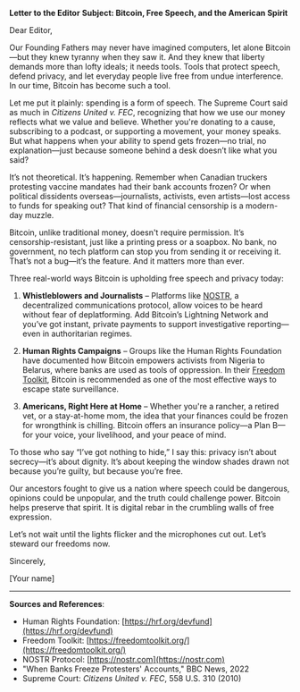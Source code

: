 **Letter to the Editor**
**Subject: Bitcoin, Free Speech, and the American Spirit**

Dear Editor,

Our Founding Fathers may never have imagined computers, let alone Bitcoin—but they knew tyranny when they saw it. And they knew that liberty demands more than lofty ideals; it needs tools. Tools that protect speech, defend privacy, and let everyday people live free from undue interference. In our time, Bitcoin has become such a tool.

Let me put it plainly: spending is a form of speech. The Supreme Court said as much in *Citizens United v. FEC*, recognizing that how we use our money reflects what we value and believe. Whether you're donating to a cause, subscribing to a podcast, or supporting a movement, your money speaks. But what happens when your ability to spend gets frozen—no trial, no explanation—just because someone behind a desk doesn’t like what you said?

It’s not theoretical. It’s happening. Remember when Canadian truckers protesting vaccine mandates had their bank accounts frozen? Or when political dissidents overseas—journalists, activists, even artists—lost access to funds for speaking out? That kind of financial censorship is a modern-day muzzle.

Bitcoin, unlike traditional money, doesn't require permission. It’s censorship-resistant, just like a printing press or a soapbox. No bank, no government, no tech platform can stop you from sending it or receiving it. That’s not a bug—it’s the feature. And it matters more than ever.

Three real-world ways Bitcoin is upholding free speech and privacy today:

1. **Whistleblowers and Journalists** – Platforms like [NOSTR](https://nostr.com), a decentralized communications protocol, allow voices to be heard without fear of deplatforming. Add Bitcoin’s Lightning Network and you’ve got instant, private payments to support investigative reporting—even in authoritarian regimes.

2. **Human Rights Campaigns** – Groups like the Human Rights Foundation have documented how Bitcoin empowers activists from Nigeria to Belarus, where banks are used as tools of oppression. In their [Freedom Toolkit](https://freedomtoolkit.org/), Bitcoin is recommended as one of the most effective ways to escape state surveillance.

3. **Americans, Right Here at Home** – Whether you're a rancher, a retired vet, or a stay-at-home mom, the idea that your finances could be frozen for wrongthink is chilling. Bitcoin offers an insurance policy—a Plan B—for your voice, your livelihood, and your peace of mind.

To those who say “I’ve got nothing to hide,” I say this: privacy isn’t about secrecy—it’s about dignity. It’s about keeping the window shades drawn not because you’re guilty, but because you’re free.

Our ancestors fought to give us a nation where speech could be dangerous, opinions could be unpopular, and the truth could challenge power. Bitcoin helps preserve that spirit. It is digital rebar in the crumbling walls of free expression.

Let’s not wait until the lights flicker and the microphones cut out. Let’s steward our freedoms now.

Sincerely,

\[Your name]

---

**Sources and References**:

* Human Rights Foundation: [https://hrf.org/devfund](https://hrf.org/devfund)
* Freedom Toolkit: [https://freedomtoolkit.org/](https://freedomtoolkit.org/)
* NOSTR Protocol: [https://nostr.com](https://nostr.com)
* "When Banks Freeze Protesters' Accounts," BBC News, 2022
* Supreme Court: *Citizens United v. FEC*, 558 U.S. 310 (2010)
